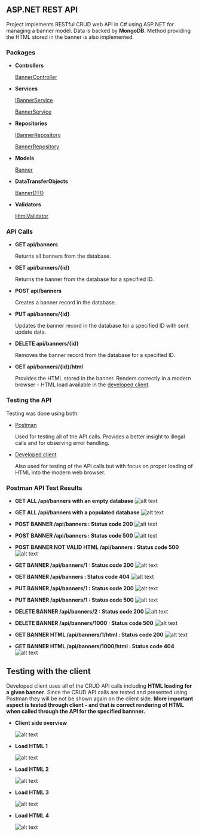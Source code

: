 ## ASP.NET REST API
Project implements RESTful CRUD web API in C# using ASP.NET for managing a banner model. Data is backed by **MongoDB**. Method providing the HTML stored in the banner is also implemented.

### Packages
* **Controllers**
  
  [BannerController](BannerFlow/Controllers/BannerController.cs)
* **Services**

  [IBannerService](BannerFlow/Services/IBannerService.cs)
  
  [BannerService](BannerFlow/Services/BannerService.cs)
* **Repositories**

  [IBannerRepository](BannerFlow/Repositories/IBannerRepository.cs)
  
  [BannerRepository](BannerFlow/Repositories/BannerRepository.cs)
* **Models**

  [Banner](BannerFlow/Models/Banner.cs)
* **DataTransferObjects**
  
  [BannerDTO](BannerFlow/DataTransferObjects/BannerDTO.cs)
* **Validators**

  [HtmlValidator](BannerFlow/Validators/HtmlValidator.cs)

### API Calls
* **GET api/banners**

  Returns all banners from the database.
* **GET api/banners/{id}**

  Returns the banner from the database for a specified ID.
* **POST api/banners**

  Creates a banner record in the database.
* **PUT api/banners/{id}**

  Updates the banner record in the database for a specified ID with sent update data.
* **DELETE api/banners/{id}**

  Removes the banner record from the database for a specified ID.
* **GET api/banners/{id}/html**

  Provides the HTML stored in the banner. Renders correctly in a modern browser - HTML load available in the [developed client](BannerFlow/Index.html).

### Testing the API
Testing was done using both: 
* [Postman](Postman%20API%20testing)

  Used for testing all of the API calls. Provides a better insight to illegal calls and for observing error handling.
* [Developed client](BannerFlow/Index.html)

  Also used for testing of the API calls but with focus on proper loading of HTML into the modern web browser.

 ### Postman API Test Results
* **GET ALL /api/banners with an empty database**
 ![alt text](Postman%20API%20testing/Test%20calls%20screenshots/GetAll_EmptyDB.png)
 
* **GET ALL /api/banners with a populated database**
 ![alt text](Postman%20API%20testing/Test%20calls%20screenshots/GetAll_SeededDB.png)
 
* **POST BANNER /api/banners : Status code 200**
 ![alt text](Postman%20API%20testing/Test%20calls%20screenshots/Post_200.png)
 
* **POST BANNER /api/banners : Status code 500**
 ![alt text](Postman%20API%20testing/Test%20calls%20screenshots/Post_500.png)
 
* **POST BANNER NOT VALID HTML /api/banners : Status code 500**
 ![alt text](Postman%20API%20testing/Test%20calls%20screenshots/NonValidHTML.png)
 
* **GET BANNER /api/banners/1 : Status code 200**
 ![alt text](Postman%20API%20testing/Test%20calls%20screenshots/GetBanner_200.png)
 
* **GET BANNER /api/banners : Status code 404**
 ![alt text](Postman%20API%20testing/Test%20calls%20screenshots/GetBanner_404.png) 
 
* **PUT BANNER /api/banners/1 : Status code 200**
 ![alt text](Postman%20API%20testing/Test%20calls%20screenshots/Put_200.png)
 
* **PUT BANNER /api/banners/1 : Status code 500**
 ![alt text](Postman%20API%20testing/Test%20calls%20screenshots/Put_500.png) 
 
* **DELETE BANNER /api/banners/2 : Status code 200**
 ![alt text](Postman%20API%20testing/Test%20calls%20screenshots/Delete_200.png)
 
* **DELETE BANNER /api/banners/1000 : Status code 500**
 ![alt text](Postman%20API%20testing/Test%20calls%20screenshots/Delete_500.png) 

* **GET BANNER HTML /api/banners/1/html : Status code 200**
 ![alt text](Postman%20API%20testing/Test%20calls%20screenshots/GetHtml_200.png)
 
* **GET BANNER HTML /api/banners/1000/html : Status code 404**
 ![alt text](Postman%20API%20testing/Test%20calls%20screenshots/GetHtml_404.png) 

## Testing with the client
Developed client uses all of the CRUD API calls including **HTML loading for a given banner**. Since the CRUD API calls are tested and presented using Postman they will be not be shown again on the client side. **More important aspect is tested through client - and that is correct rendering of HTML when called through the API for the specified bannner.**

* **Client side overview**

  ![alt text](Client%20API%20tests/Application.png)
  
* **Load HTML 1**

  ![alt text](Client%20API%20tests/LoadHtml1.png)
  
* **Load HTML 2**

  ![alt text](Client%20API%20tests/LoadHtml2.png)
  
* **Load HTML 3**

  ![alt text](Client%20API%20tests/LoadHtml3.png)
  
* **Load HTML 4**

  ![alt text](Client%20API%20tests/LoadHtml4.png)
